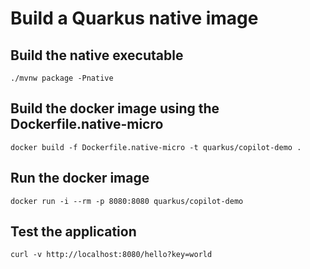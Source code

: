 # Build a Quarkus native image

## Build the native executable

```shell
./mvnw package -Pnative
```

## Build the docker image using the Dockerfile.native-micro

```shell
docker build -f Dockerfile.native-micro -t quarkus/copilot-demo .
```

## Run the docker image

```shell
docker run -i --rm -p 8080:8080 quarkus/copilot-demo
```

## Test the application

```shell
curl -v http://localhost:8080/hello?key=world
```


